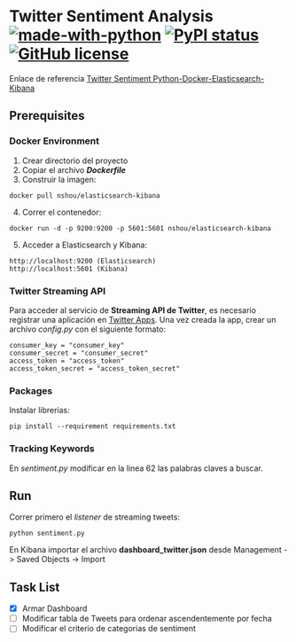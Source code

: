 # Twitter Sentiment Analysis [![made-with-python](https://img.shields.io/badge/Made%20with-Python-1f425f.svg)](https://www.python.org/) [![PyPI status](https://img.shields.io/pypi/status/ansicolortags.svg)](https://pypi.python.org/pypi/ansicolortags/) [![GitHub license](https://img.shields.io/github/license/Naereen/StrapDown.js.svg)](https://github.com/Naereen/StrapDown.js/blob/master/LICENSE) 

Enlace de referencia [Twitter Sentiment Python-Docker-Elasticsearch-Kibana](https://realpython.com/twitter-sentiment-python-docker-elasticsearch-kibana/)

## Prerequisites

### Docker Environment

1. Crear directorio del proyecto
2. Copiar el archivo **_Dockerfile_**
3. Construir la imagen:
```
docker pull nshou/elasticsearch-kibana
```
4. Correr el contenedor:
```
docker run -d -p 9200:9200 -p 5601:5601 nshou/elasticsearch-kibana
```
5. Acceder a Elasticsearch y Kibana:
```
http://localhost:9200 (Elasticsearch)
http://localhost:5601 (Kibana)
```

### Twitter Streaming API

Para acceder al servicio de **Streaming API de Twitter**, es necesario registrar una aplicación en [Twitter Apps](http://apps.twitter.com).
Una vez creada la app, crear un archivo *config.py* con el siguiente formato:
```
consumer_key = "consumer_key"
consumer_secret = "consumer_secret"
access_token = "access_token"
access_token_secret = "access_token_secret"
```

### Packages

Instalar librerias:
```
pip install --requirement requirements.txt
```

### Tracking Keywords

En *sentiment.py* modificar en la linea 62 las palabras claves a buscar.

## Run

Correr primero el *listener* de streaming tweets:
```
python sentiment.py
```

En Kibana importar el archivo **dashboard_twitter.json** desde Management -> Saved Objects -> Import

## Task List

- [x] Armar Dashboard
- [ ] Modificar tabla de Tweets para ordenar ascendentemente por fecha
- [ ] Modificar el criterio de categorias de sentiment
